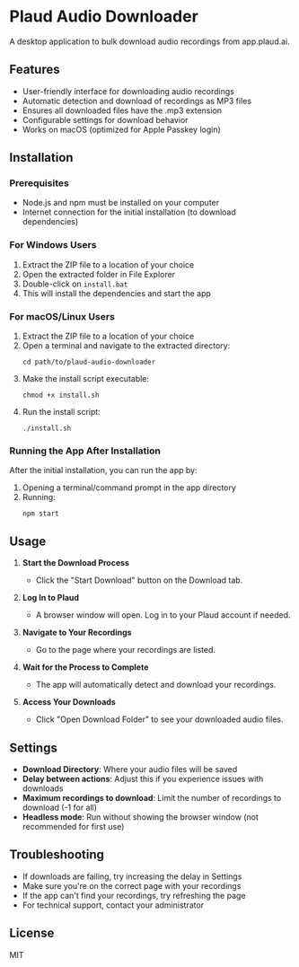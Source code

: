 # Plaud Audio Downloader

A desktop application to bulk download audio recordings from app.plaud.ai.

## Features

- User-friendly interface for downloading audio recordings
- Automatic detection and download of recordings as MP3 files
- Ensures all downloaded files have the .mp3 extension
- Configurable settings for download behavior
- Works on macOS (optimized for Apple Passkey login)

## Installation

### Prerequisites

- Node.js and npm must be installed on your computer
- Internet connection for the initial installation (to download dependencies)

### For Windows Users

1. Extract the ZIP file to a location of your choice
2. Open the extracted folder in File Explorer
3. Double-click on `install.bat`
4. This will install the dependencies and start the app

### For macOS/Linux Users

1. Extract the ZIP file to a location of your choice
2. Open a terminal and navigate to the extracted directory:
   ```
   cd path/to/plaud-audio-downloader
   ```
3. Make the install script executable:
   ```
   chmod +x install.sh
   ```
4. Run the install script:
   ```
   ./install.sh
   ```

### Running the App After Installation

After the initial installation, you can run the app by:

1. Opening a terminal/command prompt in the app directory
2. Running:
   ```
   npm start
   ```

## Usage

1. **Start the Download Process**
   - Click the "Start Download" button on the Download tab.

2. **Log In to Plaud**
   - A browser window will open. Log in to your Plaud account if needed.

3. **Navigate to Your Recordings**
   - Go to the page where your recordings are listed.

4. **Wait for the Process to Complete**
   - The app will automatically detect and download your recordings.

5. **Access Your Downloads**
   - Click "Open Download Folder" to see your downloaded audio files.

## Settings

- **Download Directory**: Where your audio files will be saved
- **Delay between actions**: Adjust this if you experience issues with downloads
- **Maximum recordings to download**: Limit the number of recordings to download (-1 for all)
- **Headless mode**: Run without showing the browser window (not recommended for first use)

## Troubleshooting

- If downloads are failing, try increasing the delay in Settings
- Make sure you're on the correct page with your recordings
- If the app can't find your recordings, try refreshing the page
- For technical support, contact your administrator

## License

MIT
